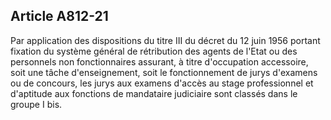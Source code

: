 Article A812-21
----
Par application des dispositions du titre III du décret du 12 juin 1956 portant
fixation du système général de rétribution des agents de l'Etat ou des
personnels non fonctionnaires assurant, à titre d'occupation accessoire, soit
une tâche d'enseignement, soit le fonctionnement de jurys d'examens ou de
concours, les jurys aux examens d'accès au stage professionnel et d'aptitude aux
fonctions de mandataire judiciaire sont classés dans le groupe I bis.
